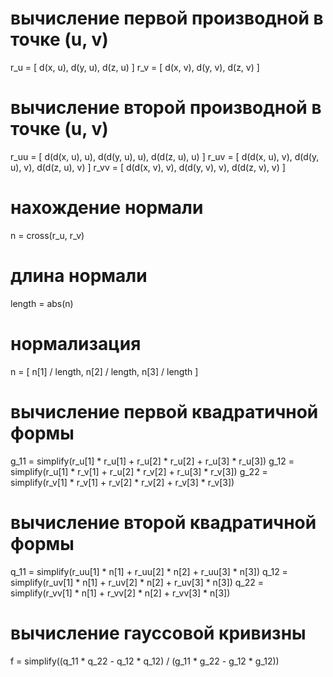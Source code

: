 # вычисление первой производной в точке (u, v)
r_u = [ d(x, u), d(y, u), d(z, u) ]
r_v = [ d(x, v), d(y, v), d(z, v) ]

# вычисление второй производной в точке (u, v)
r_uu = [ d(d(x, u), u), d(d(y, u), u), d(d(z, u), u) ]
r_uv = [ d(d(x, u), v), d(d(y, u), v), d(d(z, u), v) ]
r_vv = [ d(d(x, v), v), d(d(y, v), v), d(d(z, v), v) ]

# нахождение нормали
n = cross(r_u, r_v)

# длина нормали
length = abs(n)

# нормализация
n = [ n[1] / length, n[2] / length, n[3] / length ]

# вычисление первой квадратичной формы
g_11 = simplify(r_u[1] * r_u[1] + r_u[2] * r_u[2] + r_u[3] * r_u[3])
g_12 = simplify(r_u[1] * r_v[1] + r_u[2] * r_v[2] + r_u[3] * r_v[3])
g_22 = simplify(r_v[1] * r_v[1] + r_v[2] * r_v[2] + r_v[3] * r_v[3])

# вычисление второй квадратичной формы
q_11 = simplify(r_uu[1] * n[1] + r_uu[2] * n[2] + r_uu[3] * n[3])
q_12 = simplify(r_uv[1] * n[1] + r_uv[2] * n[2] + r_uv[3] * n[3])
q_22 = simplify(r_vv[1] * n[1] + r_vv[2] * n[2] + r_vv[3] * n[3])

# вычисление гауссовой кривизны
f = simplify((q_11 * q_22 - q_12 * q_12) / (g_11 * g_22 - g_12 * g_12))